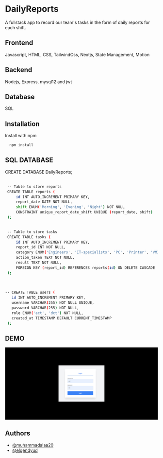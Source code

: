 # DailyReports

A fullstack app to record our team's tasks in the form of daily reports for each shift.




## Frontend

Javascript, HTML, CSS, TailwindCss, Nextjs, State Management, Motion

## Backend

Nodejs, Express, mysql12 and jwt

## Database

SQL
## Installation

Install with npm

```bash
  npm install
```
    
## SQL DATABASE

 CREATE DATABASE DailyReports;
```bash

 -- Table to store reports
 CREATE TABLE reports (
     id INT AUTO_INCREMENT PRIMARY KEY,
     report_date DATE NOT NULL,
     shift ENUM('Morning', 'Evening', 'Night') NOT NULL
     CONSTRAINT unique_report_date_shift UNIQUE (report_date, shift)
 );
```
```bash

 -- Table to store tasks
 CREATE TABLE tasks (
     id INT AUTO_INCREMENT PRIMARY KEY,
     report_id INT NOT NULL,
     category ENUM('Engineers', 'IT-specialists', 'PC', 'Printer', 'VM3', 'PDA', 'RDT', 'Network', 'OCR', 'ERP', 'CATOS', 'EDI', 'Others') NOT NULL,
     action_taken TEXT NOT NULL,
     result TEXT NOT NULL,
     FOREIGN KEY (report_id) REFERENCES reports(id) ON DELETE CASCADE
 );
```
```bash


-- CREATE TABLE users (
   id INT AUTO_INCREMENT PRIMARY KEY,
   username VARCHAR(255) NOT NULL UNIQUE,
   password VARCHAR(255) NOT NULL,
   role ENUM('act', 'dct') NOT NULL,
   created_at TIMESTAMP DEFAULT CURRENT_TIMESTAMP
 );

```

## DEMO

![App Demo](https://github.com/muhammadalaa20/DailyReports/blob/main/dailyreports.gif)


## Authors

- [@muhammadalaa20](https://github.com/muhammadalaa20)
- [@elgendyud](https://github.com/elgendyud)

